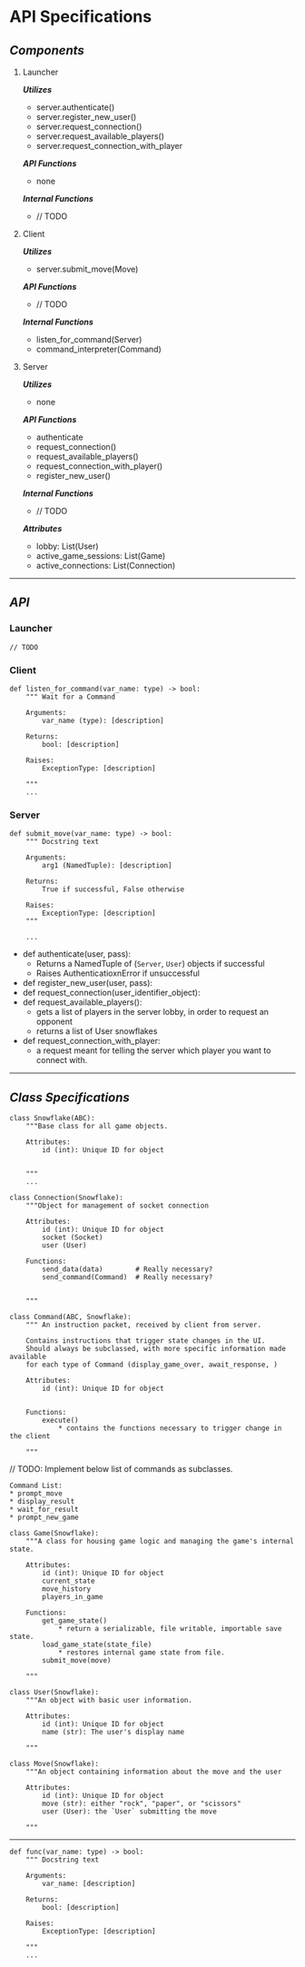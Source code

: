# API Specifications

## ***Components***

1. Launcher 

    ***Utilizes***
    * server.authenticate()
    * server.register_new_user()
    * server.request_connection()
    * server.request_available_players()
    * server.request_connection_with_player

    ***API Functions***
    * none

    ***Internal Functions***
    * // TODO

1. Client

    ***Utilizes***
    * server.submit_move(Move)

    ***API Functions***
    * // TODO

    ***Internal Functions***
    * listen_for_command(Server)
    * command_interpreter(Command)


1. Server

    ***Utilizes***
    * none

    ***API Functions***
    * authenticate
    * request_connection()
    * request_available_players()
    * request_connection_with_player()
    * register_new_user()

    ***Internal Functions***
    * // TODO

    ***Attributes***
    * lobby: List(User)
    * active_game_sessions: List(Game)
    * active_connections: List(Connection)
---

## ***API***
### Launcher

```
// TODO
```

### Client

```
def listen_for_command(var_name: type) -> bool:
    """ Wait for a Command

    Arguments:
        var_name (type): [description]

    Returns:
        bool: [description]

    Raises:
        ExceptionType: [description]

    """
    ...
```




### Server

```
def submit_move(var_name: type) -> bool:
    """ Docstring text

    Arguments:
        arg1 (NamedTuple): [description]

    Returns:
        True if successful, False otherwise

    Raises:
        ExceptionType: [description]
    """

    ...
```

* def authenticate(user, pass):
  * Returns a NamedTuple of (`Server`, `User`) objects if successful
  * Raises AuthenticatioxnError if unsuccessful
* def register_new_user(user, pass):
* def request_connection(user_identifier_object):
* def request_available_players():
  * gets a list of players in the server lobby, in order to request an opponent
  * returns a list of User snowflakes
* def request_connection_with_player:
  * a request meant for telling the server which player you want to connect with. 

---

## ***Class Specifications***

```
class Snowflake(ABC):
    """Base class for all game objects.

    Attributes:
        id (int): Unique ID for object
    

    """
    ...
```

```
class Connection(Snowflake):
    """Object for management of socket connection

    Attributes:
        id (int): Unique ID for object
        socket (Socket)
        user (User)

    Functions:
        send_data(data)        # Really necessary?
        send_command(Command)  # Really necessary?


    """
```

```
class Command(ABC, Snowflake):
    """ An instruction packet, received by client from server.
    
    Contains instructions that trigger state changes in the UI.
    Should always be subclassed, with more specific information made available
    for each type of Command (display_game_over, await_response, )

    Attributes:
        id (int): Unique ID for object

    
    Functions:
        execute()
            * contains the functions necessary to trigger change in the client

    """
```
// TODO: Implement below list of commands as subclasses.

```
Command List:
* prompt_move
* display_result
* wait_for_result
* prompt_new_game
```


```
class Game(Snowflake):
    """A class for housing game logic and managing the game's internal state.

    Attributes:
        id (int): Unique ID for object
        current_state
        move_history
        players_in_game

    Functions:
        get_game_state()
            * return a serializable, file writable, importable save state.
        load_game_state(state_file)
            * restores internal game state from file.
        submit_move(move)

    """
```


```
class User(Snowflake):
    """An object with basic user information.

    Attributes:
        id (int): Unique ID for object
        name (str): The user's display name

    """
```


```
class Move(Snowflake):
    """An object containing information about the move and the user

    Attributes:
        id (int): Unique ID for object
        move (str): either "rock", "paper", or "scissors"
        user (User): the `User` submitting the move
    
    """
```




---

```
def func(var_name: type) -> bool:
    """ Docstring text

    Arguments:
        var_name: [description]

    Returns:
        bool: [description]

    Raises:
        ExceptionType: [description]

    """
    ...
```